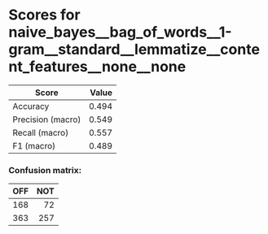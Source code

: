 # Scores for naive_bayes__bag_of_words__1-gram__standard__lemmatize__content_features__none__none
|      Score      |Value|
|-----------------|----:|
|Accuracy         |0.494|
|Precision (macro)|0.549|
|Recall (macro)   |0.557|
|F1 (macro)       |0.489|

### Confusion matrix:
|OFF|NOT|
|--:|--:|
|168| 72|
|363|257|
